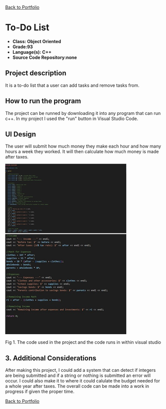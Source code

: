 [Back to Portfolio](./)

To-Do List
===============

-   **Class: Object Oriented** 
-   **Grade:93** 
-   **Language(s): C++** 
-   **Source Code Repository:none**

## Project description

It is a to-do list that a user can add tasks and remove tasks from.

## How to run the program

The project can be runned by downloading it into any program that can run c++. In my project I used the "run" button in Visual Studio Code.

## UI Design

The user will submit how much money they make each hour and how many hours a week they worked. It will then calculate how much money is made after taxes.

![screenshot](images/p1.jpg)  
![screenshot](images/p1_2.jpg)

Fig 1. The code used in the project and the code runs in within visual studio

## 3. Additional Considerations

After making this project, I could add a system that can detect if integers are being submitted and if a string or nothing is submitted an error will occur. I could also make it to where it could calulate the budget needed for a whole year after taxes. The overall code can be made into a work in progress if given the proper time.

[Back to Portfolio](./)
